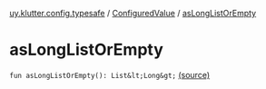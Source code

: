 [uy.klutter.config.typesafe](../index.md) / [ConfiguredValue](index.md) / [asLongListOrEmpty](.)


# asLongListOrEmpty

`fun asLongListOrEmpty(): List&lt;Long&gt;` [(source)](https://github.com/kohesive/klutter/blob/master/config-typesafe-jdk6/src/main/kotlin/uy/klutter/config/typesafe/TypesafeConfig_Ext.kt#L95)


